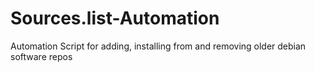 # Sources.list-Automation
Automation Script for adding, installing from and removing older debian software repos
